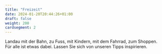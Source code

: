 ```yaml
---
title: "Freizeit"
date: 2024-01-20T20:44:26+01:00
draft: false
weight: 200
cardsegment: 2
---
```


Landau mit der Bahn, zu Fuss, mit Kindern, mit dem Fahrrad, zum Shoppen. Für alle ist etwas dabei. Lassen Sie sich von unseren Tipps inspirieren.
